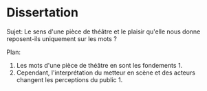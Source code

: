 
# Dissertation

Sujet: Le sens d'une pièce de théâtre et le plaisir qu'elle nous donne reposent-ils uniquement sur les mots ?

Plan:

1. Les mots d'une pièce de théâtre en sont les fondements 
	1.  
2. Cependant, l'interprétation du metteur en scène et des acteurs changent les perceptions du public
	1. 

<!--stackedit_data:
eyJoaXN0b3J5IjpbMTIwNDM3OTExMiwxMjYwMjgzMDY5LDIwMD
Y4NDc5NzIsLTExMDA4MjU1NjIsMTM2NjUxNTQ2Nl19
-->